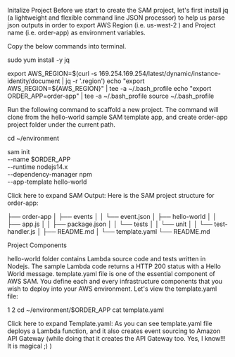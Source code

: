 Initalize Project
Before we start to create the SAM project, let's first install jq (a lightweight and flexible command line JSON processor) to help us parse json outputs in order to export AWS Region (i.e. us-west-2 ) and Project name (i.e. order-app) as environment variables.

Copy the below commands into terminal.

sudo yum install -y jq

export AWS_REGION=$(curl -s 169.254.169.254/latest/dynamic/instance-identity/document | jq -r '.region')
echo "export AWS_REGION=${AWS_REGION}" | tee -a ~/.bash_profile
echo "export ORDER_APP=order-app" | tee -a ~/.bash_profile
source ~/.bash_profile

Run the following command to scaffold a new project. The command will clone from the hello-world sample SAM template app, and create order-app project folder under the current path.

cd ~/environment

sam init \
    --name $ORDER_APP \
    --runtime nodejs14.x  \
    --dependency-manager npm \
    --app-template hello-world

Click here to expand SAM Output:
Here is the SAM project structure for order-app:

 ├── order-app
 │   ├── events
 │   │   └── event.json
 │   ├── hello-world
 │   │   ├── app.js
 │   │   ├── package.json
 │   │   └── tests
 │   │       └── unit
 │   │           └── test-handler.js
 │   ├── README.md
 │   └── template.yaml
 └── README.md

Project Components

hello-world folder contains Lambda source code and tests written in Nodejs. The sample Lambda code returns a HTTP 200 status with a Hello World message.
template.yaml file is one of the essential component of AWS SAM. You define each and every infrastructure components that you wish to deploy into your AWS environment.
Let's view the template.yaml file:

1
2
cd ~/environment/$ORDER_APP
cat template.yaml

Click here to expand Template.yaml:
As you can see template.yaml file deploys a Lambda function, and it also creates event sourcing to Amazon API Gateway (while doing that it creates the API Gateway too. Yes, I know!!! It is magical ;) )
